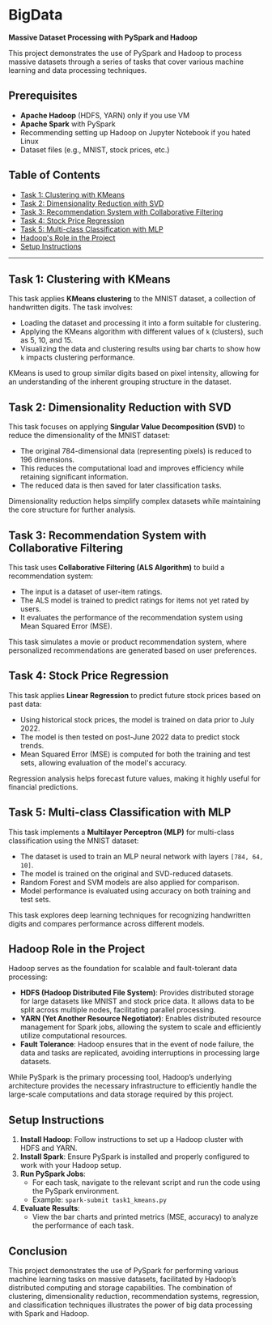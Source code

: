 # BigData
**Massive Dataset Processing with PySpark and Hadoop**

This project demonstrates the use of PySpark and Hadoop to process massive datasets through a series of tasks that cover various machine learning and data processing techniques.

## Prerequisites
- **Apache Hadoop** (HDFS, YARN) only if you use VM
- **Apache Spark** with PySpark
- Recommending setting up Hadoop on Jupyter Notebook if you hated Linux
- Dataset files (e.g., MNIST, stock prices, etc.)

## Table of Contents
- [Task 1: Clustering with KMeans](#task-1-clustering-with-kmeans)
- [Task 2: Dimensionality Reduction with SVD](#task-2-dimensionality-reduction-with-svd)
- [Task 3: Recommendation System with Collaborative Filtering](#task-3-recommendation-system-with-collaborative-filtering)
- [Task 4: Stock Price Regression](#task-4-stock-price-regression)
- [Task 5: Multi-class Classification with MLP](#task-5-multi-class-classification-with-mlp)
- [Hadoop's Role in the Project](#hadoop-role-in-the-project)
- [Setup Instructions](#setup-instructions)

---

## Task 1: Clustering with KMeans
This task applies **KMeans clustering** to the MNIST dataset, a collection of handwritten digits. The task involves:
- Loading the dataset and processing it into a form suitable for clustering.
- Applying the KMeans algorithm with different values of `k` (clusters), such as 5, 10, and 15.
- Visualizing the data and clustering results using bar charts to show how `k` impacts clustering performance.
  
KMeans is used to group similar digits based on pixel intensity, allowing for an understanding of the inherent grouping structure in the dataset.

## Task 2: Dimensionality Reduction with SVD
This task focuses on applying **Singular Value Decomposition (SVD)** to reduce the dimensionality of the MNIST dataset:
- The original 784-dimensional data (representing pixels) is reduced to 196 dimensions.
- This reduces the computational load and improves efficiency while retaining significant information.
- The reduced data is then saved for later classification tasks.

Dimensionality reduction helps simplify complex datasets while maintaining the core structure for further analysis.

## Task 3: Recommendation System with Collaborative Filtering
This task uses **Collaborative Filtering (ALS Algorithm)** to build a recommendation system:
- The input is a dataset of user-item ratings.
- The ALS model is trained to predict ratings for items not yet rated by users.
- It evaluates the performance of the recommendation system using Mean Squared Error (MSE).

This task simulates a movie or product recommendation system, where personalized recommendations are generated based on user preferences.

## Task 4: Stock Price Regression
This task applies **Linear Regression** to predict future stock prices based on past data:
- Using historical stock prices, the model is trained on data prior to July 2022.
- The model is then tested on post-June 2022 data to predict stock trends.
- Mean Squared Error (MSE) is computed for both the training and test sets, allowing evaluation of the model's accuracy.

Regression analysis helps forecast future values, making it highly useful for financial predictions.

## Task 5: Multi-class Classification with MLP
This task implements a **Multilayer Perceptron (MLP)** for multi-class classification using the MNIST dataset:
- The dataset is used to train an MLP neural network with layers `[784, 64, 10]`.
- The model is trained on the original and SVD-reduced datasets.
- Random Forest and SVM models are also applied for comparison.
- Model performance is evaluated using accuracy on both training and test sets.

This task explores deep learning techniques for recognizing handwritten digits and compares performance across different models.

## Hadoop Role in the Project
Hadoop serves as the foundation for scalable and fault-tolerant data processing:
- **HDFS (Hadoop Distributed File System)**: Provides distributed storage for large datasets like MNIST and stock price data. It allows data to be split across multiple nodes, facilitating parallel processing.
- **YARN (Yet Another Resource Negotiator)**: Enables distributed resource management for Spark jobs, allowing the system to scale and efficiently utilize computational resources.
- **Fault Tolerance**: Hadoop ensures that in the event of node failure, the data and tasks are replicated, avoiding interruptions in processing large datasets.

While PySpark is the primary processing tool, Hadoop’s underlying architecture provides the necessary infrastructure to efficiently handle the large-scale computations and data storage required by this project.

## Setup Instructions
1. **Install Hadoop**: Follow instructions to set up a Hadoop cluster with HDFS and YARN.
2. **Install Spark**: Ensure PySpark is installed and properly configured to work with your Hadoop setup.
3. **Run PySpark Jobs**:
    - For each task, navigate to the relevant script and run the code using the PySpark environment.
    - Example: `spark-submit task1_kmeans.py`
4. **Evaluate Results**:
    - View the bar charts and printed metrics (MSE, accuracy) to analyze the performance of each task.

## Conclusion
This project demonstrates the use of PySpark for performing various machine learning tasks on massive datasets, facilitated by Hadoop’s distributed computing and storage capabilities. The combination of clustering, dimensionality reduction, recommendation systems, regression, and classification techniques illustrates the power of big data processing with Spark and Hadoop.
